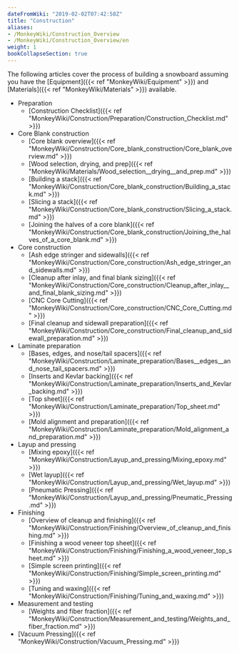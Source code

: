 ```yaml
---
dateFromWiki: "2019-02-02T07:42:58Z"
title: "Construction"
aliases:
- /MonkeyWiki/Construction_Overview
- /MonkeyWiki/Construction_Overview/en
weight: 1
bookCollapseSection: true
---
```

The following articles cover the process of building a snowboard assuming you have the 
[Equipment]({{< ref "MonkeyWiki/Equipment" >}}) and 
[Materials]({{< ref "MonkeyWiki/Materials" >}}) available. 

- Preparation
  - [Construction Checklist]({{< ref "MonkeyWiki/Construction/Preparation/Construction_Checklist.md" >}})
- Core Blank construction
  - [Core blank overview]({{< ref "MonkeyWiki/Construction/Core_blank_construction/Core_blank_overview.md" >}})
  - [Wood selection, drying, and prep]({{< ref "MonkeyWiki/Materials/Wood_selection__drying__and_prep.md" >}})
  - [Building a stack]({{< ref "MonkeyWiki/Construction/Core_blank_construction/Building_a_stack.md" >}})
  - [Slicing a stack]({{< ref "MonkeyWiki/Construction/Core_blank_construction/Slicing_a_stack.md" >}})
  - [Joining the halves of a core blank]({{< ref "MonkeyWiki/Construction/Core_blank_construction/Joining_the_halves_of_a_core_blank.md" >}})
- Core construction
  - [Ash edge stringer and sidewalls]({{< ref "MonkeyWiki/Construction/Core_construction/Ash_edge_stringer_and_sidewalls.md" >}})
  - [Cleanup after inlay, and final blank sizing]({{< ref "MonkeyWiki/Construction/Core_construction/Cleanup_after_inlay__and_final_blank_sizing.md" >}})
  - [CNC Core Cutting]({{< ref "MonkeyWiki/Construction/Core_construction/CNC_Core_Cutting.md" >}})
  - [Final cleanup and sidewall preparation]({{< ref "MonkeyWiki/Construction/Core_construction/Final_cleanup_and_sidewall_preparation.md" >}})
- Laminate preparation
  - [Bases, edges, and nose/tail spacers]({{< ref "MonkeyWiki/Construction/Laminate_preparation/Bases__edges__and_nose_tail_spacers.md" >}})
  - [Inserts and Kevlar backing]({{< ref "MonkeyWiki/Construction/Laminate_preparation/Inserts_and_Kevlar_backing.md" >}})
  - [Top sheet]({{< ref "MonkeyWiki/Construction/Laminate_preparation/Top_sheet.md" >}})
  - [Mold alignment and preparation]({{< ref "MonkeyWiki/Construction/Laminate_preparation/Mold_alignment_and_preparation.md" >}})
- Layup and pressing
  - [Mixing epoxy]({{< ref "MonkeyWiki/Construction/Layup_and_pressing/Mixing_epoxy.md" >}})
  - [Wet layup]({{< ref "MonkeyWiki/Construction/Layup_and_pressing/Wet_layup.md" >}})
  - [Pneumatic Pressing]({{< ref "MonkeyWiki/Construction/Layup_and_pressing/Pneumatic_Pressing.md" >}})
- Finishing
  - [Overview of cleanup and finishing]({{< ref "MonkeyWiki/Construction/Finishing/Overview_of_cleanup_and_finishing.md" >}})
  - [Finishing a wood veneer top sheet]({{< ref "MonkeyWiki/Construction/Finishing/Finishing_a_wood_veneer_top_sheet.md" >}})
  - [Simple screen printing]({{< ref "MonkeyWiki/Construction/Finishing/Simple_screen_printing.md" >}})
  - [Tuning and waxing]({{< ref "MonkeyWiki/Construction/Finishing/Tuning_and_waxing.md" >}})
- Measurement and testing
  - [Weights and fiber fraction]({{< ref "MonkeyWiki/Construction/Measurement_and_testing/Weights_and_fiber_fraction.md" >}})
- [Vacuum Pressing]({{< ref "MonkeyWiki/Construction/Vacuum_Pressing.md" >}})
